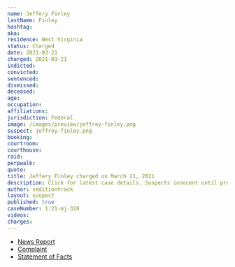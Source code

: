 ```yaml
---
name: Jeffery Finley
lastName: Finley
hashtag:
aka:
residence: West Virginia
status: Charged
date: 2021-03-21
charged: 2021-03-21
indicted:
convicted: 
sentenced: 
dismissed: 
deceased:
age:
occupation:
affiliations:
jurisdiction: Federal
image: /images/preview/jeffrey-finley.png
suspect: jeffrey-finley.png
booking:
courtroom:
courthouse:
raid:
perpwalk:
quote:
title: Jeffery Finley charged on March 21, 2021
description: Click for latest case details. Suspects innocent until proven guilty.
author: seditiontrack
layout: suspect
published: true
caseNumber: 1:21-mj-328
videos:
charges:
---
```

- [News Report](https://www.usnews.com/news/best-states/west-virginia/articles/2021-04-06/wva-man-charged-with-entering-us-capitol-during-jan-6-riot)
- [Complaint](https://www.justice.gov/usao-dc/case-multi-defendant/file/1393631/download)
- [Statement of Facts](https://www.justice.gov/usao-dc/case-multi-defendant/file/1393871/download)
